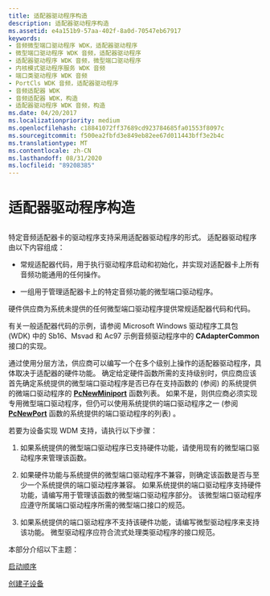 ```yaml
---
title: 适配器驱动程序构造
description: 适配器驱动程序构造
ms.assetid: e4a151b9-57aa-402f-8a0d-70547eb67917
keywords:
- 音频微型端口驱动程序 WDK，适配器驱动程序
- 微型端口驱动程序 WDK 音频，适配器驱动程序
- 适配器驱动程序 WDK 音频，微型端口驱动程序
- 内核模式驱动程序服务 WDK 音频
- 端口类驱动程序 WDK 音频
- PortCls WDK 音频，适配器驱动程序
- 音频适配器 WDK
- 音频适配器 WDK，构造
- 适配器驱动程序 WDK 音频，构造
ms.date: 04/20/2017
ms.localizationpriority: medium
ms.openlocfilehash: c18841072ff37689cd923784685fa01553f8097c
ms.sourcegitcommit: f500ea2fbfd3e849eb82ee67d011443bff3e2b4c
ms.translationtype: MT
ms.contentlocale: zh-CN
ms.lasthandoff: 08/31/2020
ms.locfileid: "89208385"
---
```

# <a name="adapter-driver-construction"></a>适配器驱动程序构造


## <span id="adapter_driver_construction"></span><span id="ADAPTER_DRIVER_CONSTRUCTION"></span>


特定音频适配器卡的驱动程序支持采用适配器驱动程序的形式。 适配器驱动程序由以下内容组成：

-   常规适配器代码，用于执行驱动程序启动和初始化，并实现对适配器卡上所有音频功能通用的任何操作。

-   一组用于管理适配器卡上的特定音频功能的微型端口驱动程序。

硬件供应商为系统未提供的任何微型端口驱动程序提供常规适配器代码和代码。

有关一般适配器代码的示例，请参阅 Microsoft Windows 驱动程序工具包 (WDK) 中的 Sb16、Msvad 和 Ac97 示例音频驱动程序中的 **CAdapterCommon** 接口的实现。

通过使用分层方法，供应商可以编写一个在多个级别上操作的适配器驱动程序，具体取决于适配器的硬件功能。 确定给定硬件函数所需的支持级别时，供应商应该首先确定系统提供的微型端口驱动程序是否已存在支持函数的 (参阅) 的系统提供的微端口驱动程序的 [**PcNewMiniport**](/windows-hardware/drivers/ddi/portcls/nf-portcls-pcnewminiport) 函数列表。 如果不是，则供应商必须实现专用微型端口驱动程序，但仍可以使用系统提供的端口驱动程序之一 (参阅 [**PcNewPort**](/windows-hardware/drivers/ddi/portcls/nf-portcls-pcnewport) 函数的系统提供的端口驱动程序的列表) 。

若要为设备实现 WDM 支持，请执行以下步骤：

1.  如果系统提供的微型端口驱动程序已支持硬件功能，请使用现有的微型端口驱动程序来管理该函数。

2.  如果硬件功能与系统提供的微型端口驱动程序不兼容，则确定该函数是否与至少一个系统提供的端口驱动程序兼容。 如果系统提供的端口驱动程序支持硬件功能，请编写用于管理该函数的微型端口驱动程序部分。 该微型端口驱动程序应遵守所属端口驱动程序所需的微型端口接口的规范。

3.  如果系统提供的端口驱动程序不支持该硬件功能，请编写微型驱动程序来支持该功能。 微型驱动程序应符合流式处理类驱动程序的接口规范。

本部分介绍以下主题：

[启动顺序](startup-sequence.md)

[创建子设备](subdevice-creation.md)

 

